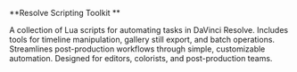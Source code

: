 **Resolve Scripting Toolkit
**

A collection of Lua scripts for automating tasks in DaVinci Resolve. Includes tools for timeline manipulation, gallery still export, and batch operations. Streamlines post-production workflows through simple, customizable automation. Designed for editors, colorists, and post-production teams.
